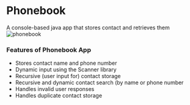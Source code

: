 # Phonebook
A console-based java app that stores contact and retrieves them
![phonebook](https://user-images.githubusercontent.com/102806757/168328167-a8bbcb2b-11ee-4a3d-bd64-735dd807abe7.jpg)

### Features of Phonebook App
- Stores contact name and phone number
- Dynamic input using the Scanner library
- Recursive (user input for) contact storage
- Recursive and dynamic contact search (by name or phone number
- Handles invalid user responses
- Handles duplicate contact storage
